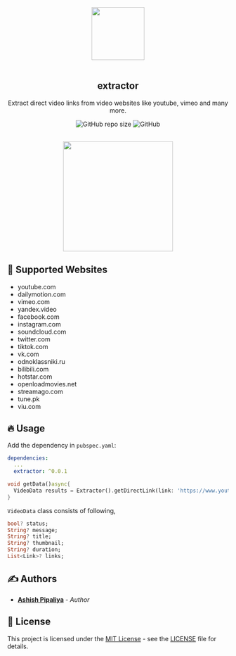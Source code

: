 <div align="center">
<img src="https://user-images.githubusercontent.com/32923529/167305467-81be9698-8101-4d23-a79e-d95d67b08aed.png" width="120"/>
<br>
<br>
<h2>extractor
</h2>
<p>Extract direct video links from video websites like youtube, vimeo and many more.</p>

![GitHub repo size](https://img.shields.io/github/repo-size/ashishpipaliya/extractor?style=for-the-badge)
![GitHub](https://img.shields.io/github/license/ashishpipaliya/extractor?style=for-the-badge)

<br/>
<img src="https://user-images.githubusercontent.com/32923529/167307269-187aaa44-0627-4370-8aff-fbc70cbe3204.gif" width="250"/>
<br/>
</div>

## 🌈 Supported Websites

- youtube.com
- dailymotion.com
- vimeo.com
- yandex.video
- facebook.com
- instagram.com
- soundcloud.com
- twitter.com
- tiktok.com
- vk.com
- odnoklassniki.ru
- bilibili.com
- hotstar.com
- openloadmovies.net
- streamago.com
- tune.pk
- viu.com


## 🔥 Usage

Add the dependency in `pubspec.yaml`:

```yaml
dependencies:
  ...
  extractor: ^0.0.1
```


```dart
void getData()async{
  VideoData results = Extractor().getDirectLink(link: 'https://www.youtube.com/watch?v=Ne7y9_AbBsY');
}
```

`VideoData` class consists of following,

```dart
bool? status;
String? message;
String? title;
String? thumbnail;
String? duration;
List<Link>? links;
```

## ✍️ Authors

- [**Ashish Pipaliya**](https://github.com/ashishpipaliya) - _Author_

## 📜 License

This project is licensed under the [MIT License](https://opensource.org/licenses/MIT) - see the [LICENSE](LICENSE) file for details.
